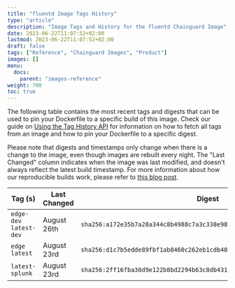 ```yaml
---
title: "fluentd Image Tags History"
type: "article"
description: "Image Tags and History for the fluentd Chainguard Image"
date: 2023-06-22T11:07:52+02:00
lastmod: 2023-06-22T11:07:52+02:00
draft: false
tags: ["Reference", "Chainguard Images", "Product"]
images: []
menu:
  docs:
    parent: "images-reference"
weight: 700
toc: true
---
```


The following table contains the most recent tags and digests that can be used to pin your Dockerfile to a specific build of this image. Check our guide on [Using the Tag History API](/chainguard/chainguard-images/using-the-tag-history-api/) for information on how to fetch all tags from an image and how to pin your Dockerfile to a specific digest.

Please note that digests and timestamps only change when there is a change to the image, even though images are rebuilt every night. The "Last Changed" column indicates when the image was last modified, and doesn't always reflect the latest build timestamp. For more information about how our reproducible builds work, please refer to [this blog post](https://www.chainguard.dev/unchained/reproducing-chainguards-reproducible-image-builds).

| Tag (s)                  | Last Changed | Digest                                                                    |
|--------------------------|--------------|---------------------------------------------------------------------------|
|  `edge-dev` `latest-dev` | August 26th  | `sha256:a172e35b7a28a344c8b4988c7a3c338e984a30dc526b0fcac29584f923eb37ce` |
|  `edge` `latest`         | August 23rd  | `sha256:d1c7b5edde89fbf1ab8460c262eb1cdb404c94e81d87baa45cd5d384a41c3cef` |
|  `latest-splunk`         | August 23rd  | `sha256:2ff16fba30d9e122b8bd2294b63c8db431f09688db7f83837daf6d65c1695199` |
